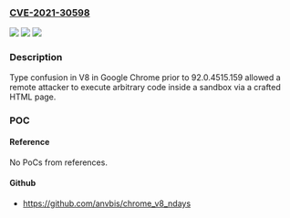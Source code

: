 ### [CVE-2021-30598](https://cve.mitre.org/cgi-bin/cvename.cgi?name=CVE-2021-30598)
![](https://img.shields.io/static/v1?label=Product&message=Chrome&color=blue)
![](https://img.shields.io/static/v1?label=Version&message=%3C%2092.0.4515.159%20&color=brighgreen)
![](https://img.shields.io/static/v1?label=Vulnerability&message=Type%20Confusion&color=brighgreen)

### Description

Type confusion in V8 in Google Chrome prior to 92.0.4515.159 allowed a remote attacker to execute arbitrary code inside a sandbox via a crafted HTML page.

### POC

#### Reference
No PoCs from references.

#### Github
- https://github.com/anvbis/chrome_v8_ndays

